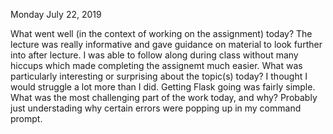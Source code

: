 Monday July 22, 2019

What went well (in the context of working on the assignment) today?
  The lecture was really informative and gave guidance on material to look
  further into after lecture. I was able to follow along during class without
  many hiccups which made completing the assignemt much easier.
What was particularly interesting or surprising about the topic(s) today?
  I thought I would struggle a lot more than I did. Getting Flask going was fairly
  simple.
What was the most challenging part of the work today, and why?
  Probably just understading why certain errors were popping up in my command
  prompt.
